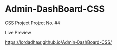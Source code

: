 # Admin-DashBoard-CSS

CSS Project
Project No. #4

Live Preview

https://lordadhaar.github.io/Admin-DashBoard-CSS/